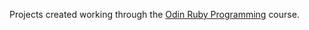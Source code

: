 
Projects created working through the
[Odin Ruby Programming](http://www.theodinproject.com/courses/ruby-programming)
course.

